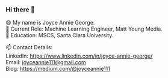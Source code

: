 ### Hi there 👋

<!--
**joyceannie/joyceannie** is a ✨ _special_ ✨ repository because its `README.md` (this file) appears on your GitHub profile.

Here are some ideas to get you started:

- 🔭 I’m currently working on ...
- 🌱 I’m currently learning ...
- 👯 I’m looking to collaborate on ...
- 🤔 I’m looking for help with ...
- 💬 Ask me about ...
- 📫 How to reach me: ...
- 😄 Pronouns: ...
- ⚡ Fun fact: ...
-->

😄 My name is Joyce Annie George.      
🔭 Current Role: Machine Learning Engineer, Matt Young Media.       
🌱 Education: MSCS, Santa Clara University.


📫 Contact Details:     
        LinkedIn: https://www.linkedin.com/in/joyce-annie-george/            
        Email: joyceannie111@gmail.com     
        Blog: https://medium.com/@joyceannie111
